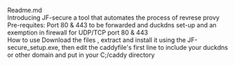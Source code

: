 Readme.md
<br>
Introducing JF-secure a tool that automates the process of revrese provy
<br>
Pre-requites:
Port 80 & 443 to be forwarded and duckdns set-up and an exemption in firewall for UDP/TCP port 80 & 443
<br>
How to use
Download the files , extract and install it using the JF-secure_setup.exe, then edit the caddyfile's first line to include your duckdns or other domain and put in your C;/caddy directory
<br> 